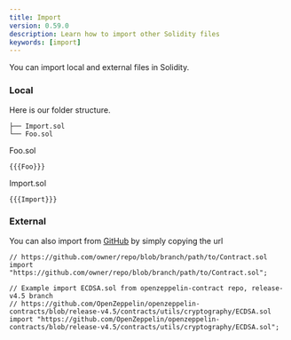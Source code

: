 ```yaml
---
title: Import
version: 0.59.0
description: Learn how to import other Solidity files
keywords: [import]
---
```


You can import local and external files in Solidity.

### Local

Here is our folder structure.

```
├── Import.sol
└── Foo.sol
```

Foo.sol

```solidity
{{{Foo}}}
```

Import.sol

```solidity
{{{Import}}}
```

### External

You can also import from [GitHub](https://github.com) by simply copying the url

```solidity
// https://github.com/owner/repo/blob/branch/path/to/Contract.sol
import "https://github.com/owner/repo/blob/branch/path/to/Contract.sol";

// Example import ECDSA.sol from openzeppelin-contract repo, release-v4.5 branch
// https://github.com/OpenZeppelin/openzeppelin-contracts/blob/release-v4.5/contracts/utils/cryptography/ECDSA.sol
import "https://github.com/OpenZeppelin/openzeppelin-contracts/blob/release-v4.5/contracts/utils/cryptography/ECDSA.sol";
```
